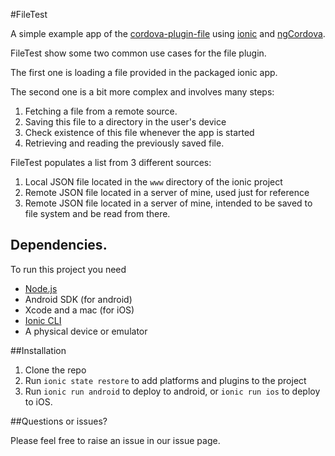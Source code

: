 #FileTest

A simple example app of the [cordova-plugin-file](https://github.com/apache/cordova-plugin-file) using [ionic](ionicframework.com) and [ngCordova](http://ngcordova.com/).

FileTest show some two common use cases for the file plugin.

The first one is loading a file provided in the packaged ionic app. 

The second one is a bit more complex and involves many steps:

1. Fetching a file from a remote source.
2. Saving this file to a directory in the user's device
3. Check existence of this file whenever the app is started
4. Retrieving and reading the previously saved file.

FileTest populates a list from 3 different sources:

1. Local JSON file located in the `www` directory of the ionic project
2. Remote JSON file located in a server of mine, used just for reference
3. Remote JSON file located in a server of mine, intended to be saved to file system and be read from there.

## Dependencies.

To run this project you need

* [Node.js](https://nodejs.org) 
* Android SDK (for android)
* Xcode and a mac (for iOS)
* [Ionic CLI](http://ionicframework.com/getting-started/)
* A physical device or emulator

##Installation

1. Clone the repo
2. Run `ionic state restore` to add platforms and plugins to the project
3. Run `ionic run android` to deploy to android, or `ionic run ios` to deploy to iOS.

##Questions or issues?

Please feel free to raise an issue in our issue page.